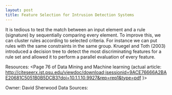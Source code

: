 ```yaml
---
layout: post
title: Feature Selection for Intrusion Detection Systems
---
```

It is tedious to test the match between an input element and a rule (signature) by sequentially comparing every element. To improve this, we can cluster rules according to selected criteria. For instance we can put rules with the same constraints in the same group. Kruegel and Toth (2003) introduced a decision tree to detect the most discriminating features for a rule set and allowed it to perform a parallel evaluation of every feature.

Resources: <Page 76 of Data Mining and Machine learning (actual article: http://citeseerx.ist.psu.edu/viewdoc/download;jsessionid=9ACE76666A2BAE20681C5051B0B5DCB3?doi=10.1.1.10.9927&rep=rep1&type=pdf )>

Owner: David Sherwood
Data Sources:
